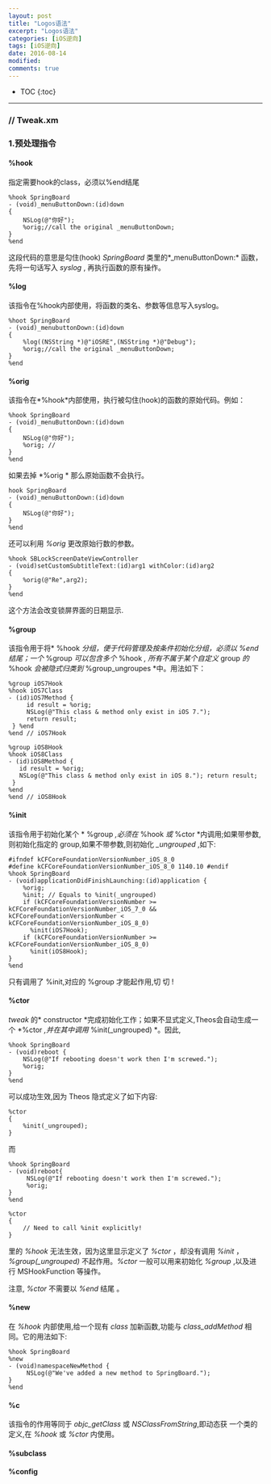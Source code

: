 ```yaml
---
layout: post
title: "Logos语法"
excerpt: "Logos语法"
categories: [iOS逆向]
tags: [iOS逆向]
date: 2016-08-14 
modified: 
comments: true
---
```


* TOC
{:toc}
---

### // Tweak.xm
### 1.预处理指令
#### %hook
指定需要hook的class，必须以%end结尾

```
%hook SpringBoard
- (void)_menuButtonDown:(id)down
{
    NSLog(@"你好");
    %orig;//call the original _menuButtonDown;
}
%end
```
这段代码的意思是勾住(hook) *SpringBoard* 类里的*_menuButtonDown:* 函数，先将一句话写入 *syslog* , 再执行函数的原有操作。

#### %log
该指令在%hook内部使用，将函数的类名、参数等信息写入syslog。

```
%hoot SpringBoard
- (void)_menubuttonDown:(id)down
{
    %log((NSString *)@"iOSRE",(NSString *)@"Debug");
    %orig;//call the original _menuButtonDown;
}
%end
```
#### %orig
该指令在*%hook*内部使用，执行被勾住(hook)的函数的原始代码。例如：

```
%hook SpringBoard
- (void)_menuButtonDown:(id)down
{
    NSLog(@"你好");
    %orig; // 
}
%end
```
如果去掉 *%orig * 那么原始函数不会执行。
```
hook SpringBoard
- (void)_menuButtonDown:(id)down
{
    NSLog(@"你好");
}
%end
```
还可以利用 *%orig* 更改原始行数的参数。

```
%hook SBLockScreenDateViewController
- (void)setCustomSubtitleText:(id)arg1 withColor:(id)arg2
{
    %orig(@"Re",arg2);
}
%end
```
这个方法会改变锁屏界面的日期显示.

#### %group
该指令用于将* %hook *分组，便于代码管理及按条件初始化分组，必须以 *%end* 结尾；一个* %group *可以包含多个* %hook *, 所有不属于某个自定义* group *的* %hook *会被隐式归类到* %group_ungroupes *中。用法如下：

```
%group iOS7Hook
%hook iOS7Class 
- (id)iOS7Method {
     id result = %orig; 
     NSLog(@"This class & method only exist in iOS 7."); 
     return result;
 } %end 
%end // iOS7Hook

%group iOS8Hook 
%hook iOS8Class 
- (id)iOS8Method {
   id result = %orig; 
   NSLog(@"This class & method only exist in iOS 8."); return result;
 }
%end
%end // iOS8Hook
```
#### %init
该指令用于初始化某个 * %group *,必须在* %hook *或* %ctor *内调用;如果带参数,则初始化指定的 group,如果不带参数,则初始化 *_ungrouped* ,如下:

```
#ifndef kCFCoreFoundationVersionNumber_iOS_8_0 
#define kCFCoreFoundationVersionNumber_iOS_8_0 1140.10 #endif
%hook SpringBoard 
- (void)applicationDidFinishLaunching:(id)application {
    %orig; 
    %init; // Equals to %init(_ungrouped)
    if (kCFCoreFoundationVersionNumber >= kCFCoreFoundationVersionNumber_iOS_7_0 && kCFCoreFoundationVersionNumber < kCFCoreFoundationVersionNumber_iOS_8_0)
      %init(iOS7Hook);
    if (kCFCoreFoundationVersionNumber >= kCFCoreFoundationVersionNumber_iOS_8_0)
      %init(iOS8Hook);
}
%end
```
只有调用了 %init,对应的 %group 才能起作用,切 切 !
#### %ctor
 *tweak* 的* constructor *完成初始化工作；如果不显式定义,Theos会自动生成一个 *%ctor *,并在其中调用* %init(_ungrouped) *。因此,

```
%hook SpringBoard 
- (void)reboot {
    NSLog(@"If rebooting doesn't work then I'm screwed.");
    %orig;
}
%end
```
可以成功生效,因为 Theos 隐式定义了如下内容:

```
%ctor
{
    %init(_ungrouped);
}
```
而

```
%hook SpringBoard
- (void)reboot{
     NSLog(@"If rebooting doesn't work then I'm screwed.");
     %orig;
}
%end

%ctor
{
    // Need to call %init explicitly!
}
```
里的 *%hook* 无法生效，因为这里显示定义了 *%ctor* ，却没有调用 *%init* ，*%group(_ungrouped)* 不起作用。*%ctor* 一般可以用来初始化 *%group* ,以及进行 MSHookFunction 等操作。

注意, *%ctor* 不需要以 *%end* 结尾 。

#### %new
在 *%hook* 内部使用,给一个现有 *class* 加新函数,功能与 *class_addMethod* 相同。它的用法如下:

```
%hook SpringBoard 
%new 
- (void)namespaceNewMethod {
     NSLog(@"We've added a new method to SpringBoard."); 
}
%end
```

#### %c
该指令的作用等同于 *objc_getClass* 或 *NSClassFromString*,即动态获 一个类的定义,在 *%hook* 或 *%ctor* 内使用。

#### %subclass

#### %config